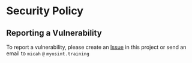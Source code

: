 # Security Policy

## Reporting a Vulnerability

To report a vulnerability, please create an [Issue](https://github.com/WebBreacher/WhatsMyName/issues) in this project or send an email to `micah` `@` `myosint.training`
